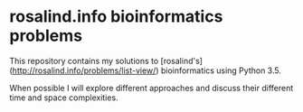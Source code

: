 # rosalind.info bioinformatics problems

This repository contains my solutions to [rosalind's]
(http://rosalind.info/problems/list-view/) bioinformatics using
Python 3.5.

When possible I will explore different approaches and discuss their
different time and space complexities.
